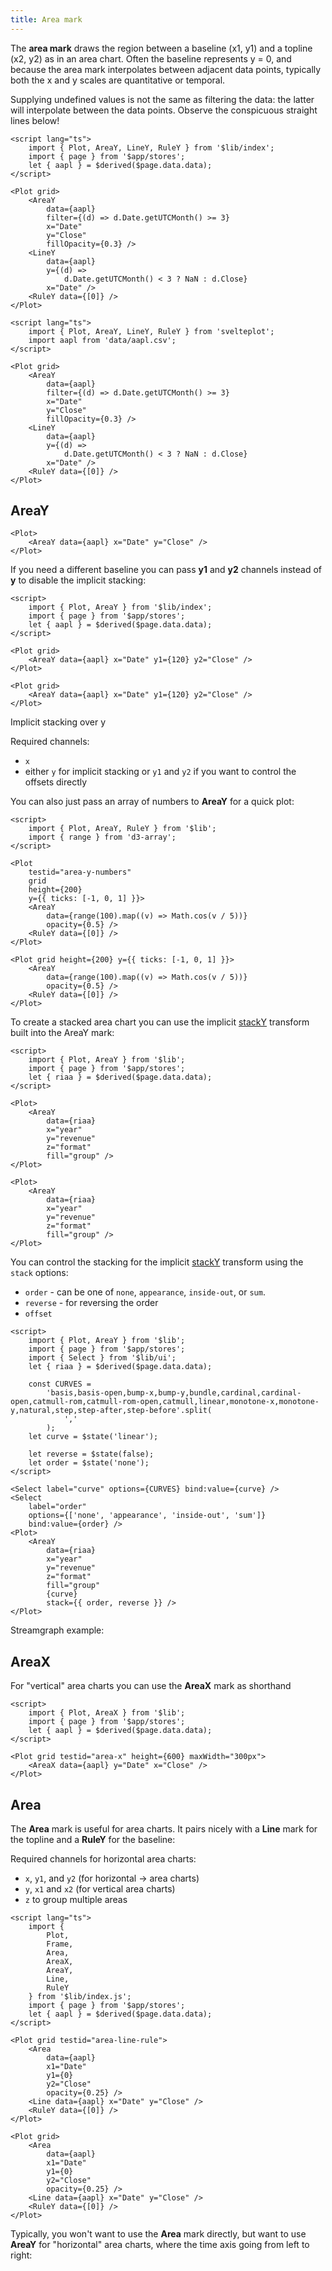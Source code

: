 ```yaml
---
title: Area mark
---
```


<script lang="ts">
    import AreaLineRulePlot from './AreaLineRulePlot.svelte';
    import AreaY1Plot from './AreaY1Plot.svelte';
    import StackedAreaPlot from './StackedAreaPlot.svelte';
    import Streamgraph from './Streamgraph.svelte';
</script>

The **area mark** draws the region between a baseline (x1, y1) and a topline (x2, y2) as in an area chart. Often the baseline represents y = 0, and because the area mark interpolates between adjacent data points, typically both the x and y scales are quantitative or temporal.

Supplying undefined values is not the same as filtering the data: the latter will interpolate between the data points. Observe the conspicuous straight lines below!

```svelte live
<script lang="ts">
    import { Plot, AreaY, LineY, RuleY } from '$lib/index';
    import { page } from '$app/stores';
    let { aapl } = $derived($page.data.data);
</script>

<Plot grid>
    <AreaY
        data={aapl}
        filter={(d) => d.Date.getUTCMonth() >= 3}
        x="Date"
        y="Close"
        fillOpacity={0.3} />
    <LineY
        data={aapl}
        y={(d) =>
            d.Date.getUTCMonth() < 3 ? NaN : d.Close}
        x="Date" />
    <RuleY data={[0]} />
</Plot>
```

```svelte
<script lang="ts">
    import { Plot, AreaY, LineY, RuleY } from 'svelteplot';
    import aapl from 'data/aapl.csv';
</script>

<Plot grid>
    <AreaY
        data={aapl}
        filter={(d) => d.Date.getUTCMonth() >= 3}
        x="Date"
        y="Close"
        fillOpacity={0.3} />
    <LineY
        data={aapl}
        y={(d) =>
            d.Date.getUTCMonth() < 3 ? NaN : d.Close}
        x="Date" />
    <RuleY data={[0]} />
</Plot>
```

## AreaY

<AreaY1Plot />

```svelte
<Plot>
    <AreaY data={aapl} x="Date" y="Close" />
</Plot>
```

If you need a different baseline you can pass <b>y1</b> and <b>y2</b> channels instead of
<b>y</b> to disable the implicit stacking:

```svelte live
<script>
    import { Plot, AreaY } from '$lib/index';
    import { page } from '$app/stores';
    let { aapl } = $derived($page.data.data);
</script>

<Plot grid>
    <AreaY data={aapl} x="Date" y1={120} y2="Close" />
</Plot>
```

```svelte
<Plot grid>
    <AreaY data={aapl} x="Date" y1={120} y2="Close" />
</Plot>
```

Implicit stacking over y

Required channels:

-   `x`
-   either `y` for implicit stacking or `y1` and `y2` if you want to control the offsets directly

You can also just pass an array of numbers to <b>AreaY</b> for a quick plot:

```svelte live
<script>
    import { Plot, AreaY, RuleY } from '$lib';
    import { range } from 'd3-array';
</script>

<Plot
    testid="area-y-numbers"
    grid
    height={200}
    y={{ ticks: [-1, 0, 1] }}>
    <AreaY
        data={range(100).map((v) => Math.cos(v / 5))}
        opacity={0.5} />
    <RuleY data={[0]} />
</Plot>
```

```svelte
<Plot grid height={200} y={{ ticks: [-1, 0, 1] }}>
    <AreaY
        data={range(100).map((v) => Math.cos(v / 5))}
        opacity={0.5} />
    <RuleY data={[0]} />
</Plot>
```

To create a stacked area chart you can use the implicit [stackY](/transforms/stack) transform built into the AreaY mark:

```svelte live
<script>
    import { Plot, AreaY } from '$lib';
    import { page } from '$app/stores';
    let { riaa } = $derived($page.data.data);
</script>

<Plot>
    <AreaY
        data={riaa}
        x="year"
        y="revenue"
        z="format"
        fill="group" />
</Plot>
```

```svelte
<Plot>
    <AreaY
        data={riaa}
        x="year"
        y="revenue"
        z="format"
        fill="group" />
</Plot>
```

You can control the stacking for the implicit [stackY](/transforms/stack) transform using the `stack` options:

-   `order` - can be one of `none`, `appearance`, `inside-out`, or `sum`.
-   `reverse` - for reversing the order
-   `offset`

```svelte live
<script>
    import { Plot, AreaY } from '$lib';
    import { page } from '$app/stores';
    import { Select } from '$lib/ui';
    let { riaa } = $derived($page.data.data);

    const CURVES =
        'basis,basis-open,bump-x,bump-y,bundle,cardinal,cardinal-open,catmull-rom,catmull-rom-open,catmull,linear,monotone-x,monotone-y,natural,step,step-after,step-before'.split(
            ','
        );
    let curve = $state('linear');

    let reverse = $state(false);
    let order = $state('none');
</script>

<Select label="curve" options={CURVES} bind:value={curve} />
<Select
    label="order"
    options={['none', 'appearance', 'inside-out', 'sum']}
    bind:value={order} />
<Plot>
    <AreaY
        data={riaa}
        x="year"
        y="revenue"
        z="format"
        fill="group"
        {curve}
        stack={{ order, reverse }} />
</Plot>
```

Streamgraph example:

<Streamgraph stackControls />

## AreaX

For "vertical" area charts you can use the <b>AreaX</b> mark as shorthand

```svelte live
<script>
    import { Plot, AreaX } from '$lib';
    import { page } from '$app/stores';
    let { aapl } = $derived($page.data.data);
</script>

<Plot grid testid="area-x" height={600} maxWidth="300px">
    <AreaX data={aapl} y="Date" x="Close" />
</Plot>
```

## Area

The **Area** mark is useful for area charts. It pairs nicely with a <b>Line</b> mark for
the topline and a <b>RuleY</b> for the baseline:

Required channels for horizontal area charts:

-   `x`, `y1`, and `y2` (for horizontal → area charts)
-   `y`, `x1` and `x2` (for vertical area charts)
-   `z` to group multiple areas

```svelte live
<script lang="ts">
    import {
        Plot,
        Frame,
        Area,
        AreaX,
        AreaY,
        Line,
        RuleY
    } from '$lib/index.js';
    import { page } from '$app/stores';
    let { aapl } = $derived($page.data.data);
</script>

<Plot grid testid="area-line-rule">
    <Area
        data={aapl}
        x1="Date"
        y1={0}
        y2="Close"
        opacity={0.25} />
    <Line data={aapl} x="Date" y="Close" />
    <RuleY data={[0]} />
</Plot>
```

```svelte
<Plot grid>
    <Area
        data={aapl}
        x1="Date"
        y1={0}
        y2="Close"
        opacity={0.25} />
    <Line data={aapl} x="Date" y="Close" />
    <RuleY data={[0]} />
</Plot>
```

Typically, you won't want to use the <b>Area</b> mark directly, but want to use <b>AreaY</b>
for "horizontal" area charts, where the time axis going from left to right:
